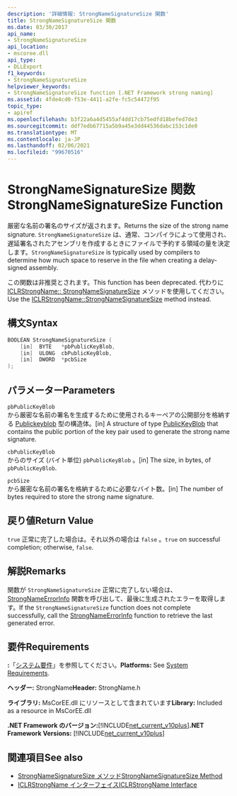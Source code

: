 ```yaml
---
description: '詳細情報: StrongNameSignatureSize 関数'
title: StrongNameSignatureSize 関数
ms.date: 03/30/2017
api_name:
- StrongNameSignatureSize
api_location:
- mscoree.dll
api_type:
- DLLExport
f1_keywords:
- StrongNameSignatureSize
helpviewer_keywords:
- StrongNameSignatureSize function [.NET Framework strong naming]
ms.assetid: 4fde4cd0-f53e-4411-a2fe-fc5c54472f95
topic_type:
- apiref
ms.openlocfilehash: b3f22a6a4d5455af4dd17cb75edfd18befed7de3
ms.sourcegitcommit: ddf7edb67715a5b9a45e3dd44536dabc153c1de0
ms.translationtype: MT
ms.contentlocale: ja-JP
ms.lasthandoff: 02/06/2021
ms.locfileid: "99670516"
---
```

# <a name="strongnamesignaturesize-function"></a><span data-ttu-id="0581b-103">StrongNameSignatureSize 関数</span><span class="sxs-lookup"><span data-stu-id="0581b-103">StrongNameSignatureSize Function</span></span>

<span data-ttu-id="0581b-104">厳密な名前の署名のサイズが返されます。</span><span class="sxs-lookup"><span data-stu-id="0581b-104">Returns the size of the strong name signature.</span></span> <span data-ttu-id="0581b-105">`StrongNameSignatureSize` は、通常、コンパイラによって使用され、遅延署名されたアセンブリを作成するときにファイルで予約する領域の量を決定します。</span><span class="sxs-lookup"><span data-stu-id="0581b-105">`StrongNameSignatureSize` is typically used by compilers to determine how much space to reserve in the file when creating a delay-signed assembly.</span></span>  
  
 <span data-ttu-id="0581b-106">この関数は非推奨とされます。</span><span class="sxs-lookup"><span data-stu-id="0581b-106">This function has been deprecated.</span></span> <span data-ttu-id="0581b-107">代わりに [ICLRStrongName:: StrongNameSignatureSize](../hosting/iclrstrongname-strongnamesignaturesize-method.md) メソッドを使用してください。</span><span class="sxs-lookup"><span data-stu-id="0581b-107">Use the [ICLRStrongName::StrongNameSignatureSize](../hosting/iclrstrongname-strongnamesignaturesize-method.md) method instead.</span></span>  
  
## <a name="syntax"></a><span data-ttu-id="0581b-108">構文</span><span class="sxs-lookup"><span data-stu-id="0581b-108">Syntax</span></span>  
  
```cpp  
BOOLEAN StrongNameSignatureSize (
    [in]  BYTE   *pbPublicKeyBlob,  
    [in]  ULONG  cbPublicKeyBlob,
    [in]  DWORD  *pcbSize  
);
```  
  
## <a name="parameters"></a><span data-ttu-id="0581b-109">パラメーター</span><span class="sxs-lookup"><span data-stu-id="0581b-109">Parameters</span></span>  

 `pbPublicKeyBlob`  
 <span data-ttu-id="0581b-110">から厳密な名前の署名を生成するために使用されるキーペアの公開部分を格納する [Publickeyblob](publickeyblob-structure.md) 型の構造体。</span><span class="sxs-lookup"><span data-stu-id="0581b-110">[in] A structure of type [PublicKeyBlob](publickeyblob-structure.md) that contains the public portion of the key pair used to generate the strong name signature.</span></span>  
  
 `cbPublicKeyBlob`  
 <span data-ttu-id="0581b-111">からのサイズ (バイト単位) `pbPublicKeyBlob` 。</span><span class="sxs-lookup"><span data-stu-id="0581b-111">[in] The size, in bytes, of `pbPublicKeyBlob`.</span></span>  
  
 `pcbSize`  
 <span data-ttu-id="0581b-112">から厳密な名前の署名を格納するために必要なバイト数。</span><span class="sxs-lookup"><span data-stu-id="0581b-112">[in] The number of bytes required to store the strong name signature.</span></span>  
  
## <a name="return-value"></a><span data-ttu-id="0581b-113">戻り値</span><span class="sxs-lookup"><span data-stu-id="0581b-113">Return Value</span></span>  

 <span data-ttu-id="0581b-114">`true` 正常に完了した場合は。それ以外の場合は `false` 。</span><span class="sxs-lookup"><span data-stu-id="0581b-114">`true` on successful completion; otherwise, `false`.</span></span>  
  
## <a name="remarks"></a><span data-ttu-id="0581b-115">解説</span><span class="sxs-lookup"><span data-stu-id="0581b-115">Remarks</span></span>  

 <span data-ttu-id="0581b-116">関数が `StrongNameSignatureSize` 正常に完了しない場合は、 [StrongNameErrorInfo](strongnameerrorinfo-function.md) 関数を呼び出して、最後に生成されたエラーを取得します。</span><span class="sxs-lookup"><span data-stu-id="0581b-116">If the `StrongNameSignatureSize` function does not complete successfully, call the [StrongNameErrorInfo](strongnameerrorinfo-function.md) function to retrieve the last generated error.</span></span>  
  
## <a name="requirements"></a><span data-ttu-id="0581b-117">要件</span><span class="sxs-lookup"><span data-stu-id="0581b-117">Requirements</span></span>  

 <span data-ttu-id="0581b-118">**:**「[システム要件](../../get-started/system-requirements.md)」を参照してください。</span><span class="sxs-lookup"><span data-stu-id="0581b-118">**Platforms:** See [System Requirements](../../get-started/system-requirements.md).</span></span>  
  
 <span data-ttu-id="0581b-119">**ヘッダー:** StrongName</span><span class="sxs-lookup"><span data-stu-id="0581b-119">**Header:** StrongName.h</span></span>  
  
 <span data-ttu-id="0581b-120">**ライブラリ:** MsCorEE.dll にリソースとして含まれています</span><span class="sxs-lookup"><span data-stu-id="0581b-120">**Library:** Included as a resource in MsCorEE.dll</span></span>  
  
 <span data-ttu-id="0581b-121">**.NET Framework のバージョン:**[!INCLUDE[net_current_v10plus](../../../../includes/net-current-v10plus-md.md)]</span><span class="sxs-lookup"><span data-stu-id="0581b-121">**.NET Framework Versions:** [!INCLUDE[net_current_v10plus](../../../../includes/net-current-v10plus-md.md)]</span></span>  
  
## <a name="see-also"></a><span data-ttu-id="0581b-122">関連項目</span><span class="sxs-lookup"><span data-stu-id="0581b-122">See also</span></span>

- [<span data-ttu-id="0581b-123">StrongNameSignatureSize メソッド</span><span class="sxs-lookup"><span data-stu-id="0581b-123">StrongNameSignatureSize Method</span></span>](../hosting/iclrstrongname-strongnamesignaturesize-method.md)
- [<span data-ttu-id="0581b-124">ICLRStrongName インターフェイス</span><span class="sxs-lookup"><span data-stu-id="0581b-124">ICLRStrongName Interface</span></span>](../hosting/iclrstrongname-interface.md)
